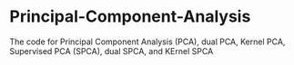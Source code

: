 # Principal-Component-Analysis
The code for Principal Component Analysis (PCA), dual PCA, Kernel PCA, Supervised PCA (SPCA), dual SPCA, and KErnel SPCA
